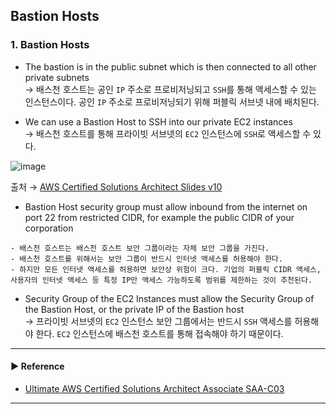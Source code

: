 ## Bastion Hosts
### 1. Bastion Hosts
- The bastion is in the public subnet which is then connected to all other private subnets  
→ 배스천 호스트는 공인 `IP` 주소로 프로비저닝되고 `SSH`를 통해 액세스할 수 있는 인스턴스이다. 공인 `IP` 주소로 프로비저닝되기 위해 퍼블릭 서브넷 내에 배치된다.

- We can use a Bastion Host to SSH into our private EC2 instances  
→ 배스천 호스트를 통해 프라이빗 서브넷의 `EC2` 인스턴스에 `SSH`로 액세스할 수 있다.

![image](https://github.com/sanguk2794/AWS/assets/97398071/785a661e-ecc1-4e7c-b8af-c61b5053cac4)

출처 → [AWS Certified Solutions Architect Slides v10](https://courses.datacumulus.com/downloads/certified-solutions-architect-pn9/)

- Bastion Host security group must allow inbound from the internet on port 22 from restricted CIDR, for example the public CIDR of your corporation  
~~~
- 배스천 호스트는 배스천 호스트 보안 그룹이라는 자체 보안 그룹을 가진다.
- 배스천 호스트를 위해서는 보안 그룹이 반드시 인터넷 액세스를 허용해야 한다.
- 하지만 모든 인터넷 액세스를 허용하면 보안상 위험이 크다. 기업의 퍼블릭 CIDR 액세스, 사용자의 인터넷 액세스 등 특정 IP만 액세스 가능하도록 범위를 제한하는 것이 추천된다.
~~~

- Security Group of the EC2 Instances must allow the Security Group of the Bastion Host, or the private IP of the Bastion host  
→ 프라이빗 서브넷의 `EC2` 인스턴스 보안 그룹에서는 반드시 `SSH` 액세스를 허용해야 한다. `EC2` 인스턴스에 배스천 호스트를 통해 접속해야 하기 때문이다.

---
#### ▶ Reference
- [Ultimate AWS Certified Solutions Architect Associate SAA-C03](https://www.udemy.com/course/aws-certified-solutions-architect-associate-saa-c03/)
---